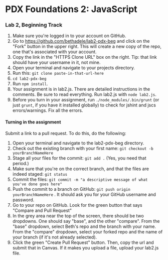 # PDX Foundations 2: JavaScript

### Lab 2, Beginning Track

1. Make sure you're logged in to your account on GitHub.
2. Go to <a href = "https://github.com/bethadele/lab2-pdx-beg">https://github.com/bethadele/lab2-pdx-beg</a> and click on the "Fork" button in the upper right. This will create a new copy of the repo, one that's associated with your account.
3. Copy the link in the "HTTPS Clone URL" box on the right. Tip: that link should have your username in it, not mine.
4. Open your terminal and navigate to your projects directory.
5. Run this: `git clone paste-in-that-url-here`
6. `cd lab2-pdx-beg`
7. Run `npm install`.
8. Your assignment is in lab2.js. There are detailed instructions in the
comments. Be sure to read everything. Run lab2.js with `node lab2.js`.
9. Before you turn in your assignment, run `./node_modules/.bin/grunt` (or just `grunt`, if you have it installed globally) to check for jshint and jscs errors/warnings. Fix all the errors.

#### Turning in the assignment

Submit a link to a pull request. To do this, do the following:

1. Open your terminal and navigate to the lab2-pdx-beg directory.
2. Check out the existing branch with your first name: `git checkout -b yourBranchNameHere`
3. Stage all your files for the commit: `git add .`  (Yes, you need that period.)
4. Make sure that you're on the correct branch, and that the files are indeed staged: `git status`
5. Commit the files: `git commit -m "a descriptive message of what you've done goes here"`
6. Push the commit to a branch on GitHub: `git push origin yourBranchNameHere` . It should ask you for your GitHub username and password.
7. Go to your repo on GitHub. Look for the green button that says "Compare and Pull Request"
8. In the grey area near the top of the screen, there should be two dropdowns. One should say "base", and the other "compare". From the "base" dropdown, select Beth's repo and the branch with your name. From the "compare" dropdown, select your forked repo and the name of your branch (if it's not already selected).
9. Click the green "Create Pull Request" button. Then, copy the url and submit that in Canvas. If it makes you upload a file, upload your lab2.js file.
